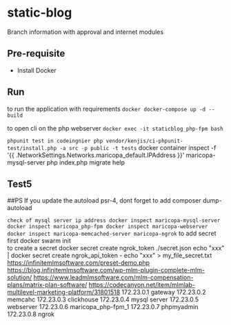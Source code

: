 # static-blog
Branch information with approval and internet modules


## Pre-requisite 
- Install Docker 


## Run 
to run the application with requirements
``docker
docker-compose up -d --build
``

to open cli on the php  webserver
``
docker exec -it staticblog_php-fpm bash
``

`` phpunit test in codeingnier
php vendor/kenjis/ci-phpunit-test/install.php -a src -p public -t tests
``
docker container inspect -f '{{ .NetworkSettings.Networks.maricopa_default.IPAddress }}' maricopa-mysql-server
php index.php migrate help
## Test5

##PS 
If you update the autoload psr-4, dont forget to add composer dump-autoload


``
check of mysql server ip address
docker inspect maricopa-mysql-server
docker inspect maricopa_php-fpm
docker inspect maricopa-webserver
docker inspect maricopa-memcached-server
maricopa-ngrok
``
to add secret first docker swarm init  
to create a secret 
docker secret create ngrok_token ./secret.json
echo "xxx" | docker secret create ngrok_api_token -
echo "xxx" > my_file_secret.txt
https://infinitemlmsoftware.com/preset-demo.php
https://blog.infinitemlmsoftware.com/wp-mlm-plugin-complete-mlm-solution/
https://www.leadmlmsoftware.com/mlm-compensation-plans/matrix-plan-software/
https://codecanyon.net/item/mlmlab-multilevel-marketing-platform/31801518
172.23.0.1 gateway
172.23.0.2 memcahc
172.23.0.3 clickhouse
172.23.0.4 mysql server
172.23.0.5 webserver
172.23.0.6 maricopa_php-fpm_1
172.23.0.7 phpmyadmin
172.23.0.8 ngrok
